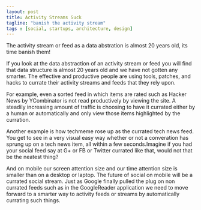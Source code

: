 ```yaml
---
layout: post
title: Activity Streams Suck
tagline: "banish the activity stream"
tags : [social, startups, architecture, design]
---
```


The activity stream or feed as a data abstration is almost 20 years old, its time banish them!

If you look at the data abstraction of an activity stream or feed you will find that 
data structure is almost 20 years old and we have not gotten any smarter. The effective and 
productive people are using tools, patches, and hacks to currate their activity streams and 
feeds that they rely upon.

For example, even a sorted feed in which items are rated such as Hacker News by 
YCombinator is not read productively by viewing the site. A steadily increasing 
amount of traffic is choosing to have it currated either by a human or automatically 
and only view those items highlighted by the curration.

Another example is how techmeme rose up as the currated tech news feed. You get to 
see in a very visual easy way whether or not a converation has sprung up 
on a tech news item, all within a few seconds.Imagine if you had your 
social feed say at G+ or FB or Twitter currated like that, would not that be the 
neatest thing?

And on mobile our screen attention size and our time attention size is smaller than on 
a desktop or laptop. The future of social on mobile will be a currated 
social stream. Just as Google finally pulled the plug on non currated 
feeds such as in the GoogleReader application we need to move forward to a smarter 
way to activity feeds or streams by automatically currating such things.